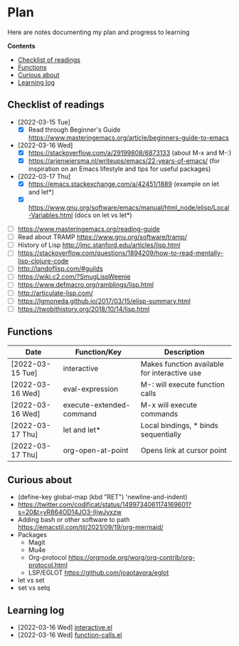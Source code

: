 # Plan

Here are notes documenting my plan and progress to learning

**Contents**

- [Checklist of readings](#checklist-of-readings)
- [Functions](#functions)
- [Curious about](#curious-about)
- [Learning log](#learning-log)

## Checklist of readings

- [2022-03-15 Tue]
  - [x] Read through Beginner's Guide
        https://www.masteringemacs.org/article/beginners-guide-to-emacs
- [2022-03-16 Wed]
  - [x] https://stackoverflow.com/a/29199808/6873133 (about M-x and M-:)
  - [x] https://arjenwiersma.nl/writeups/emacs/22-years-of-emacs/ (for
        inspiration on an Emacs lifestyle and tips for useful packages)
- [2022-03-17 Thu]
  - [x] https://emacs.stackexchange.com/a/42451/1889 (example on let and let\*)
  - [x] https://www.gnu.org/software/emacs/manual/html_node/elisp/Local-Variables.html
        (docs on let vs let*)
- [ ] https://www.masteringemacs.org/reading-guide
- [ ] Read about TRAMP https://www.gnu.org/software/tramp/
- [ ] History of Lisp http://jmc.stanford.edu/articles/lisp.html
- [ ] https://stackoverflow.com/questions/1894209/how-to-read-mentally-lisp-clojure-code
- [ ] http://landoflisp.com/#guilds
- [ ] https://wiki.c2.com/?SmugLispWeenie
- [ ] https://www.defmacro.org/ramblings/lisp.html
- [ ] http://articulate-lisp.com/
- [ ] https://lgmoneda.github.io/2017/03/15/elisp-summary.html
- [ ] https://twobithistory.org/2018/10/14/lisp.html

## Functions

| Date             | Function/Key             | Description                                  |
|------------------|--------------------------|----------------------------------------------|
| [2022-03-15 Tue] | interactive              | Makes function available for interactive use |
| [2022-03-16 Wed] | eval-expression          | M-: will execute function calls              |
| [2022-03-16 Wed] | execute-extended-command | M-x will execute commands                    |
| [2022-03-17 Thu] | let and let\*            | Local bindings, * binds sequentially         |
| [2022-03-17 Thu] | org-open-at-point        | Opens link at cursor point                   |

## Curious about

- (define-key global-map (kbd "RET") 'newline-and-indent)
- https://twitter.com/codificat/status/1499734061174169601?s=20&t=yR864OD14JO3-IljwJyxzw
- Adding bash or other software to path https://emacstil.com/til/2021/09/19/org-mermaid/
- Packages
  - Magit
  - Mu4e
  - Org-protocol https://orgmode.org/worg/org-contrib/org-protocol.html
  - LSP/EGLOT https://github.com/joaotavora/eglot
- let vs set
- set vs setq

## Learning log

- [2022-03-16 Wed] [interactive.el](./notes/interactive.el)
- [2022-03-16 Wed] [function-calls.el](./notes/function-calls.el)

